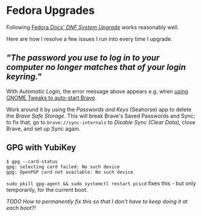 # Fedora Upgrades

Following [Fedora Docs' _DNF System Upgrade_](https://docs.fedoraproject.org/en-US/quick-docs/dnf-system-upgrade/) works reasonably well.

Here are how I resolve a few issues I run into every time I upgrade.


## _"The password you use to log in to your computer no longer matches that of your login keyring."_

With _Automatic Login,_ the error message above appears e.g. when
[using GNOME Tweaks to auto-start Brave](https://github.com/vorburger/vorburger-dotfiles-bin-etc#on-fedora-workstation).

Work around it by using the _Passwords and Keys_ (Seahorse) app to delete the _Brave Safe Storage_.
This will break Brave's Saved Passwords and Sync; to fix that, go to `brave://sync-internals` to _Disable Sync (Clear Data),_
close Brave, and set up Sync again.


## GPG with YubiKey

<!-- https://github.com/vorburger/p#troubleshooting -->

    $ gpg --card-status
    gpg: selecting card failed: No such device
    gpg: OpenPGP card not available: No such device

`sudo pkill gpg-agent && sudo systemctl restart pcscd` fixes this - but only temporarily, for the current boot.

_TODO How to permanently fix this so that I don't have to keep doing it at each boot?!_
